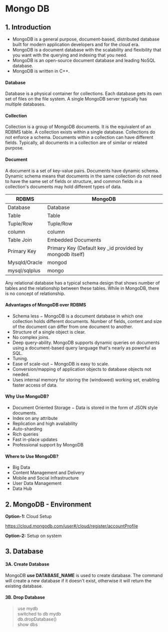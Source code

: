 # Mongo DB

## 1. Introduction
- MongoDB is a general purpose, document-based, distributed database built for modern application developers and for the cloud era.
- MongoDB is a document database with the scalability and flexibility that you want with the querying and indexing that you need.
- MongoDB is an open-source document database and leading NoSQL database. 
- MongoDB is written in C++.

#### Database
Database is a physical container for collections. Each database gets its own set of files on the file system. A single MongoDB server typically has multiple databases.

#### Collection
Collection is a group of MongoDB documents. It is the equivalent of an RDBMS table. A collection exists within a single database. Collections do not enforce a schema. Documents within a collection can have different fields. Typically, all documents in a collection are of similar or related purpose.

#### Document
A document is a set of key-value pairs. Documents have dynamic schema. Dynamic schema means that documents in the same collection do not need to have the same set of fields or structure, and common fields in a collection's documents may hold different types of data.

RDBMS | MongoDB
------------ | -------------
Database | Database
Table | Table
Tuple/Row	 | Tuple/Row	
column | column
Table Join | Embedded Documents
Primary Key | Primary Key (Default key _id provided by mongodb itself)
Mysqld/Oracle	 | mongod
mysql/sqlplus | mongo

Any relational database has a typical schema design that shows number of tables and the relationship between these tables. While in MongoDB, there is no concept of relationship.

#### Advantages of MongoDB over RDBMS
- Schema less − MongoDB is a document database in which one collection holds different documents. Number of fields, content and size of the document can differ from one document to another.
- Structure of a single object is clear.
- No complex joins.
- Deep query-ability. MongoDB supports dynamic queries on documents using a document-based query language that's nearly as powerful as SQL.
- Tuning.
- Ease of scale-out − MongoDB is easy to scale.
- Conversion/mapping of application objects to database objects not needed.
- Uses internal memory for storing the (windowed) working set, enabling faster access of data.

#### Why Use MongoDB?
- Document Oriented Storage − Data is stored in the form of JSON style documents.
- Index on any attribute
- Replication and high availability
- Auto-sharding
- Rich queries
- Fast in-place updates
- Professional support by MongoDB

#### Where to Use MongoDB?
- Big Data
- Content Management and Delivery
- Mobile and Social Infrastructure
- User Data Management
- Data Hub

## 2. MongoDB - Environment
**Option-1:** Cloud Setup

https://cloud.mongodb.com/user#/cloud/register/accountProfile

**Option-2:** Setup on system

## 3. Database
#### 3A. Create Database
MongoDB **use DATABASE_NAME** is used to create database. The command will create a new database if it doesn't exist, otherwise it will return the existing database.

#### 3B. Drop Database
> use mydb <br>
switched to db mydb <br>
> db.dropDatabase() <br>
> show dbs <br>
